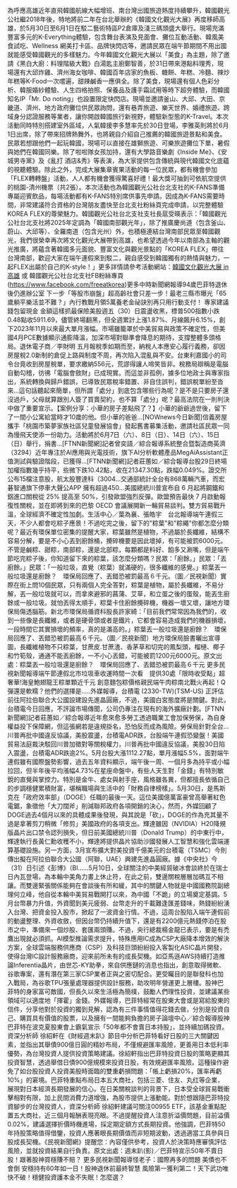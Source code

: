 為呼應高雄近年直飛韓國航線大幅增班、南台灣出國旅遊熱度持續攀升，韓國觀光公社繼2018年後，特地將前二年在台北舉辦的《韓國文化觀光大展》再度移師高雄，於5月30日至6月1日在駁二藝術特區P2倉庫及淺三碼頭盛大舉行。現場充滿豐富多元的K-Everything體驗，包含舞台表演及見面會、攤位互動活動、韓風美食試吃、Wellness 網美打卡區、品牌快閃店等，邀請民眾在端午節期間不用出國就能感受韓國觀光的多樣魅力。今年韓國文化觀光大展以「美食」為主題，除了邀請《黑白大廚：料理階級大戰》白湯匙主廚鄭智善，於31日帶來港點料理秀，現場還有大邱炸雞、濟州海女咖啡、韓國百年店家的魚板、糖餅、年糕、冷麵、辣炒年糕等K-Food一次嚐遍，甜辣鹹香一應俱全。除了美食，現場還有個人色彩分析、韓服婚紗體驗、人生四格拍照、保養品及護手霜試用等時下超夯體驗，而韓國知名IP「Mr. Do noting」也設置限定快閃店。現場並邀請釜山、大邱、大田、京畿道、濟州、地方政府攤位供民眾詢問，還有巷弄旅遊、樂天世界、婚禮旅遊、跨域身分認證服務等業者，讓你開啟韓國旅行新視野，體驗新型態的K-Travel。本次活動同時特別搭建室外區域，人氣韓援李多慧率先於30日登場，李雅英則將於6月1日出席，除了帶來招牌熱舞外，也將親自介紹自己推薦的韓國旅遊景點和美食。民眾若想跟他們一起玩韓國，現場可以直接在雄獅旅遊、可樂旅遊攤位下單，暑假與她們在韓國同樂。除了啦啦隊女孩加持，還有大學路音樂劇《Inside Me》、《安城男寺黨》及《亂打 酒店&秀》等表演，為大家提供包含傳統與現代韓國文化底蘊的視聽體驗。除此之外，完成大展集章賓果活動的每一位民眾，都有機會參加「FLEX轉轉盤」活動，人人都有機會獲得驚喜好禮！最大獎可抽到可依航空提供的桃園-清州機票（共2張）。本次活動也為韓國觀光公社台北支社的K-FANS準備專屬迎賓飲品，每場活動都有K-FANS特別席供事先申請。因成為K-FANS需要時間，非常建議符合資格的台灣朋友盡快至台北支社粉絲頁完成申請，以完整體驗KOREA FLEX的尊榮魅力。韓國觀光公社台北支社支社長扈受暎表示：「韓國觀光公社台北支社將2025年定調為「韓國南部觀光年」，除了推廣慶尚道（包含釜山、蔚山、大邱等）、全羅南道（包含光州）外，也積極連結台灣南部民眾至韓國觀光，我們很榮幸再次將文化觀光大展帶到高雄，也希望透過今年以南部為主軸的觀光推廣，將蘊含著韓國多元面貌、豐富文化與觀光景點的「KOREA FLEX」帶往台灣南部，歡迎大家在端午連假來到駁二，親自感受到韓國獨有的熱情與魅力，一起FLEX出屬於自己的K-style！」更多詳情請參考活動網站：[韓國文化觀光大展 in 高雄](https://jca-event.com/2025visitkorea/) 或 韓國觀光公社台北支社FB粉絲專頁(https://www.facebook.com/freeatkorea)更多中時新聞網報導94歲巴菲特退休後仍進辦公室 下一步「等股市崩盤」超高齡社會只差一步！最老三縣市曝光「65歲躺平樂活並不難？」內行教戰月領5萬養老金祕訣別再只用行動支付！ 專家建議錢包留現金 金額這樣抓最保險美股週五（30）日震盪收黑，標普500指數小跌0.48點收5911.69，儘管終場翻黑，但全週累計上漲1.87%、月線飆升6.15%，創下2023年11月以來最大單月漲幅。市場雖籠罩於中美貿易與政策不確定性，但美國4月PCE數據顯示通膨降溫，加深市場對聯準會降息的期待，支撐整體多頭格局。退休電子商／李財明 五月報稅季如期而至，納稅人本應安心履行義務，卻因房屋稅2.0新制的倉促上路與制度不周，再次陷入混亂與不安。台東利嘉國小的司令台竟收到房屋稅單，要求繳納556元，荒謬得讓人啼笑皆非。稅務局辯稱是電腦自動勾稽，彷彿「電腦會斂財」已成現實。而這並非孤例，據多位地政士與專家指出，系統轉換與歸戶錯誤，已導致民眾稅率錯置、非自住誤判，錯誤稅單紛至沓來...這句話聽起來簡單，但所謂「處分」到底包含哪些行為呢？是不是只要房子還沒過戶，父母就算跟別人簽了買賣契約，也不算「處分」呢？最高法院在一則判決中做了重要宣示。【案例分享：小華的房子差點飛了？】小華的爺爺過世後，留下了一間小公寓給當時才10歲的他。但小華的爸爸...[NOWnews今日新聞]信義房屋攜手「桃園市築夢家族社區兒童發展協會」發起舊書募集活動，邀請社區民眾一同為慢飛天使添一份助力。活動將於6月7日（六）、8日（日）、14日（六）、15日（日）舉行，捐書...[FTNN新聞網]記者曾奕語／綜合報導系統整合暨製造商英濟（3294）近年專注於AI應用與光電技術，旗下AI分析軟體產品MegAiAssistant正值測試與驗證階段，已獲得...[FTNN新聞網]記者莊蕙如／綜合報導台股29日終場加權指數幾乎持平，些微下跌10.42點，收在21347.30點，跌幅0.049%。證交所公布15檔注意股，航太股豐達科（3004...交通部統計全台有868萬輛汽車，而宏碁智通旗下停車大聲公APP 擁有超過450...美國總統川普宣布自 6 月起將鋼鐵和鋁進口關稅從 25% 提高至 50%，引發歐盟強烈反彈。歐盟預告最快 7 月啟動報復性關稅，並在即將到來的巴黎 OECD 會議展開新一輪貿易談判。雙方貿易戰升溫，全球經濟不確定性加劇。生活中心／葉為襄、張皓宇　台北報導端午連假三天，不少人都會吃粽子應景！不過吃完之後，留下的"粽葉"和"粽繩"你都怎麼分類呢？最近有環保單位密集的提醒大家，粽葉雖然是植物，不過屬於長纖維，結構不容易分解，要是不小心丟到廚餘桶，攪碎機要是因此壞掉，有可能被罰6000元。不管是鹹粽、甜粽，南部粽，還是北部粽，每顆都是料好、餡多又涮嘴，但是端午節吃完粽子後，你知道留下來的粽葉，該怎麼分類嗎？民眾：「廚餘。」民眾：「丟廚餘。」民眾：「一般垃圾，直覺（粽葉）就滿硬的，很多纖維的感覺。」粽葉丟一般垃圾還是廚餘？　環保局回應了、丟錯恐被罰最高６千元。（圖／民視新聞）實際在街上問10個民眾，只有兩個人完全答對，粽葉是植物，屬於長纖維，不易分解，丟一般垃圾就可以，而拿來避邪的菖蒲、艾草，和立蛋之後的蛋殼，能丟生廚餘或一般垃圾。就怕丟得太順手，粽葉卡住廚餘攪碎機，機器一壞又壞，讓地方環保局傷透腦筋。新北市環保局循資科股長許家綺：「目前我們常常因為我們的，收到一些像是長纖維，或者是硬骨頭或者是鐵片，它都會容易造成我們的機器損壞，一段時間它其實損壞的頻率，真的是滿高的。」粽葉丟一般垃圾還是廚餘？　環保局回應了、丟錯恐被罰最高６千元。（圖／民視新聞）地方環保局臉書曬出宣導圖，長纖維植物不只粽葉，甘蔗皮.甘蔗渣、香茅草和切完的鳳梨頭，榴槤、椰子和竹筍殼，通通不能丟廚餘，一不小心丟錯，可能被罰1200元6000元。原文出處：粽葉丟一般垃圾還是廚餘？　環保局回應了、丟錯恐被罰最高６千元 更多民視新聞報導端午節連假北市垃圾車收運時間一次看　提供30處「限時收受點」超奢華!海皇鮑翅龍王粽單顆近千元 創意麵包粽價格親民端午肉粽南北戰火再起！Q彈還是軟糯？他們的選擇是…..外媒報導，台積電 (2330-TW)(TSM-US) 正評估前往阿拉伯聯合大公國設建設先進晶圓廠，不過，美國白宮態度將是關鍵。對此，台積電今日回應，不評論市場傳聞，公司仍專注在現有的海外擴廠計劃。[FTNN新聞網]記者莊蕙如／綜合報導近年愈來愈多勞工透過職業工會加保勞保，為自身權益投下保障網，但這張網若是違規掛名，恐怕反而成為風險。勞保局針對全台...川普再批中國違反協議，美股震盪，台積電ADR跌，台股端午連假恐變盤！美國貿易法庭裁決駁回川普加徵對等關稅權力，川普再批中國違反協議，美股30日陷入震盪，台積電ADR跌逾2%。5月台股大漲1112.27點，單月漲幅5.5%，面對端午連假雖有國際盤勢影響，過去五年資料顯示，端午後一周、一個月多為持平或小幅拉回，但半年後平均漲幅4.73%在星座命盤中，有些人天生對「金錢」有特別敏銳的直覺與掌控力。特別是金牛、處女與射手座，風格雖各異，但都擅長依循自己的步調穩健累積財富，堪稱職場與生活中的「財務自律榜樣」。5月30日，是馬斯克在「政府效率部」（DOGE）任職的最後一天。這位美國億萬富豪曾高舉著紅色電鋸，象徵他「大刀闊斧」削減聯邦政府各項開銷的決心，然而，外媒回顧了DOGE過去4個月以來的具體成果後發現，與其說是「砍」，DOGE的作為充其量不過是拿著剪刀稍微「修剪」美國政府的各項支出。輝達雖因（NVIDIA）H20降規版晶片出口禁令認列損失，但日前美國總統川普（Donald Trump）的中東行中，輝達執行長黃仁勳收穫不小，輝達將提供晶片協助沙國發展人工智慧和強化雲端運算基礎設施。另一方面，3月宣布擴大對美投資千億美元的台積電（TSMC）今則傳出擬在阿拉伯聯合大公國（阿聯，UAE）興建先進晶圓廠。據《中央社》今（31）日引述《彭博》（Bl......5月10日，全球關注的中美經貿破冰會談終於在瑞士日內瓦登場，為本輪中美角力畫上休止符，在此之前，雙邊關稅層層加碼互不相讓。而雙邊緊張關係能夠在會談後有所和緩，其中的關鍵人物就是中國國務院副總理何立峰，他自從本輪中美貿易戰開打以來，為中國「不跪」的立場奠定基調。5月台幣暴力升值，外資聞到美元疲弱、台幣走升的千載難逢匯差錢味，熱錢紛紛湧入台灣、把資金投入股市，掀起了一波資金行情。不過，這周台股陷入端午連假前的動盪整理、外資收斂，但因台幣仍持續升值下，還是有2200億元熱錢停泊在股市之中，準備來一個炒股、套匯兩頭賺。不過，央行總裁楊金龍已表示，要是有禿鷹出現就必須抓。AI模型推論需求提升，特殊應用IC成為CSP大廠降本增效的解決方案，全球雲端服務供應商（CSP）及科技巨頭紛紛投入客製化ASIC晶片開發，使得台灣IC設計服務廠商，迎來前所未有的成長契機。如亞馬遜AWS持續打造推論Inferentia晶片，由世芯-KY助拳，來自供應鏈的消息也指出，創意取得微軟、谷歌專案，還有潛在第三家CSP業者正與之密切配合。更受矚目的是聯發科也加入戰局，為谷歌TPU張量處理器提供設計服務，助攻明年營運更上層樓。股神巴菲特的身家富可敵國，但長久以來生活極為簡樸，鼓勵人們理性投資，並建議某些領域可以適度地「揮霍」金錢。外媒報導，巴菲特經常在股東大會或是寫給股東的信件，分享他對於投資的獨到見解，認為有三件事情值得花錢去做，分別是投資自己、購買具有價值的股票，以及擁有一間能夠負擔的房子論壇中心／綜合報導股神巴菲特在波克夏股東會上霸氣宣示「50年都不會賣日本持股」，並持續加碼投資。資深分析師 徐紹軒在《財經週末趴》節目中分析巴菲特看好日股的三大關鍵因素，並指出其舉債900億日圓的精妙布局，不僅規避匯率風險，更善用日本低利率優勢，為台灣投資人提供投資策略建議。徐紹軒指出巴菲特投資日股的策略更顯其投資智慧，透過舉借日債900億規模來投資日股，有效規避匯率風險。這種操作避免了如台股投資人投資美股時面臨的雙重虧損問題：「帳上虧損20%，匯率再虧10%」的窘境。巴菲特重點布局日本五大商社，包括三菱、住友、丸红等企業，展現對日本經濟長期發展的信心。在日美關稅談判的背景下，日本受全球貿易戰衝擊相對有限，加上民間消費力道增強，為股市提供上漲動能。對於想跟隨巴菲特投資腳步的台灣投資人，資深分析師 徐紹軒建議可關注00955 ETF，該基金重點配置五大商社，近三個月報酬表現亮眼。不過提醒投資人注意折溢價問題，目前溢價0.02%，建議選擇折價時機進場，採定期定額方式長期投資。他強調，巴菲特50年持股策略值得借鑒，投資人應著眼長期價值而非短期波動，透過適當工具參與日股成長契機。《民視新聞網》提醒您：內容僅供參考，投資人於決策時應審慎評估風險，並就投資結果自行負責。原文出處：週末趴(影)／巴菲特宣示50年不賣日股！跟著股神買穩賺不賠？ 更多民視新聞報導怪老子：國際再多的問題 美債也不會倒 安穩持有60年如一日！股神退休前最終智慧 風險第一獲利第二！天下武功唯快不破！穩健投資護本金不失眠！怎麼選？